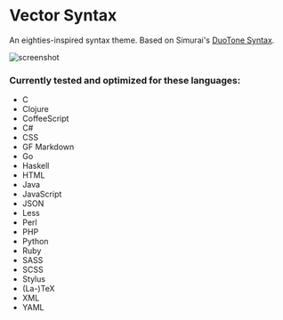# Vector Syntax

An eighties-inspired syntax theme. Based on Simurai's [DuoTone Syntax](https://github.com/simurai/duotone-syntax).

![screenshot](https://dl.dropboxusercontent.com/u/3106750/github/vector-syntax-screenshot.png)

### Currently tested and optimized for these languages:

- C
- Clojure
- CoffeeScript
- C#
- CSS
- GF Markdown
- Go
- Haskell
- HTML
- Java
- JavaScript
- JSON
- Less
- Perl
- PHP
- Python
- Ruby
- SASS
- SCSS
- Stylus
- (La-)TeX
- XML
- YAML
